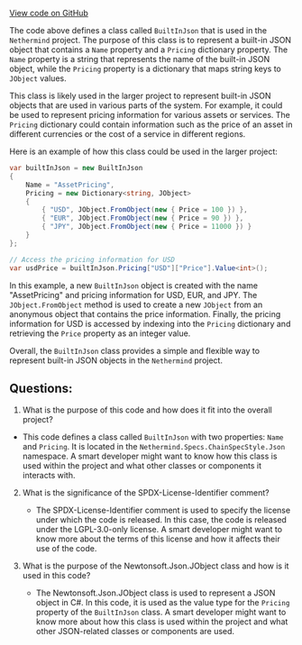 [View code on GitHub](https://github.com/nethermindeth/nethermind/Nethermind.Specs/ChainSpecStyle/Json/BuiltInJson.cs)

The code above defines a class called `BuiltInJson` that is used in the `Nethermind` project. The purpose of this class is to represent a built-in JSON object that contains a `Name` property and a `Pricing` dictionary property. The `Name` property is a string that represents the name of the built-in JSON object, while the `Pricing` property is a dictionary that maps string keys to `JObject` values.

This class is likely used in the larger project to represent built-in JSON objects that are used in various parts of the system. For example, it could be used to represent pricing information for various assets or services. The `Pricing` dictionary could contain information such as the price of an asset in different currencies or the cost of a service in different regions.

Here is an example of how this class could be used in the larger project:

```csharp
var builtInJson = new BuiltInJson
{
    Name = "AssetPricing",
    Pricing = new Dictionary<string, JObject>
    {
        { "USD", JObject.FromObject(new { Price = 100 }) },
        { "EUR", JObject.FromObject(new { Price = 90 }) },
        { "JPY", JObject.FromObject(new { Price = 11000 }) }
    }
};

// Access the pricing information for USD
var usdPrice = builtInJson.Pricing["USD"]["Price"].Value<int>();
```

In this example, a new `BuiltInJson` object is created with the name "AssetPricing" and pricing information for USD, EUR, and JPY. The `JObject.FromObject` method is used to create a new `JObject` from an anonymous object that contains the price information. Finally, the pricing information for USD is accessed by indexing into the `Pricing` dictionary and retrieving the `Price` property as an integer value.

Overall, the `BuiltInJson` class provides a simple and flexible way to represent built-in JSON objects in the `Nethermind` project.
## Questions: 
 1. What is the purpose of this code and how does it fit into the overall project?
   - This code defines a class called `BuiltInJson` with two properties: `Name` and `Pricing`. It is located in the `Nethermind.Specs.ChainSpecStyle.Json` namespace. A smart developer might want to know how this class is used within the project and what other classes or components it interacts with.

2. What is the significance of the SPDX-License-Identifier comment?
   - The SPDX-License-Identifier comment is used to specify the license under which the code is released. In this case, the code is released under the LGPL-3.0-only license. A smart developer might want to know more about the terms of this license and how it affects their use of the code.

3. What is the purpose of the Newtonsoft.Json.JObject class and how is it used in this code?
   - The Newtonsoft.Json.JObject class is used to represent a JSON object in C#. In this code, it is used as the value type for the `Pricing` property of the `BuiltInJson` class. A smart developer might want to know more about how this class is used within the project and what other JSON-related classes or components are used.